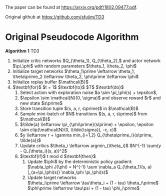 The paper can be found at https://arxiv.org/pdf/1802.09477.pdf.

Original github at https://github.com/sfujim/TD3

Original Pseudocode Algorithm
=============================

$\textbf{Algorithm 1}$ TD3
<ol>
  <li>Initialize critic networks $Q_{\theta_1}, Q_{\theta_2},$ and actor network
      $\pi_\phi$ with random parameters $\theta_1, \theta_2, \phi$
  <li>Initialize target networks $\theta_1\prime \leftarrow \theta_1, \theta\prime_2 \leftarrow \theta_2, \phi\prime \leftarrow \phi$
  <li>Initialize replay buffer $\mathcal{B}$
  <li>$\textbf{for}$ $t = 1$ $\textbf{to}$ $T$ $\textbf{do}$
  <ol>
     <li>Select action with exploration noise $a \sim \pi_\phi(s) + \epsilon$, 
     <li>$\epsilon \sim \mathcal{N}(0, \sigma)$ and observe reward $r$ and new state $s\prime$
     <li>Store transition tuple $(s, a, r, s\prime)$ in $\mathcal{B}$
     <li>Sample mini-batch of $N$ transitions $(s, a, r, s\prime)$ from $\mathcal{B}$
     <li>$\tilde{a} \leftarrow \pi_{\phi\prime}(s\prime) + \epsilon,  \epsilon \sim clip(\mathcal{N}(0, \tilde{\sigma}), -c, c)$ <br />
     <li>$y \leftarrow r + \gamma min_{i=1,2} Q_{\theta\prime_i}(s\prime, \tilde{a})$
     <li>Update critics $\theta_i \leftarrow argmin_{\theta_i}$ $N^{-1} \sum(y - Q_{\theta_i}(s, a))^2$
     <li>$\textbf{if}$ t mod d $\textbf{then}$
     <ol>
	<li>Update $\phi$ by the deterministic policy gradient: <br />
	$\nabla_\phi J(\phi) = N^{-1} \sum \nabla_a Q_{\theta_1}(s, a) |_{a=\pi_\phi(s)} \nabla_\phi \pi_\phi(s)$
	<li>Update target networks  <br />
	$\theta_i\prime \leftarrow \tau\theta_i + (1 - tau) \theta_i\prime$ <br />
	$\phi\prime \leftarrow \tau\psi + (1 - tau) \phi_i\prime$
     <ol>	
  <ol>
<ol>
